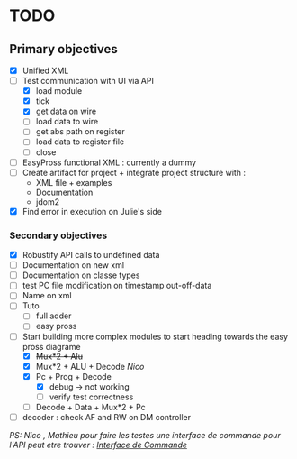 # TODO #

## Primary objectives ##

- [x] Unified XML
- [ ] Test communication with UI via API 
    - [x] load module
    - [x] tick
    - [x] get data on wire
    - [ ] load data to wire
    - [ ] get abs path on register
    - [ ] load data to register file
    - [ ] close
- [ ] EasyPross functional XML : currently a dummy 
- [ ] Create artifact for project + integrate project structure with :
    - XML file + examples
    - Documentation
    - jdom2
- [x] Find error in execution on Julie's side
### Secondary objectives ###

- [x] Robustify API calls to undefined data
- [ ] Documentation on new xml 
- [ ] Documentation on classe types
- [ ] test PC file modification on timestamp out-off-data
- [ ] Name on xml
- [ ] Tuto
    - [ ] full adder
    - [ ] easy pross
- [ ] Start building more complex modules to start heading towards the easy pross diagrame 
    - [x] <del>Mux*2 + Alu</del>
    - [x] Mux*2 + ALU + Decode _Nico_
    - [x] Pc + Prog + Decode
        - [x] debug -> not working
        - [ ] verify test correctness
    - [ ] Decode + Data + Mux*2 + Pc
- [ ] decoder : check AF and RW on DM controller

_PS: Nico , Mathieu pour faire les testes une interface de commande pour l'API peut etre trouver :
[Interface de Commande](https://github.com/Essenceia/EasyPross_Consol_Commande_Interface)_
